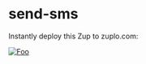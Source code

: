 # send-sms

Instantly deploy this Zup to zuplo.com:

[![Foo](https://zuplo.com/images/zup_it.png)](http://portal.zuplo.com/clone?sourceRepoUrl=https://github.com/zuplo/samples-send-sms.git)
